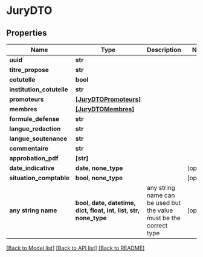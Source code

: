 # JuryDTO


## Properties
Name | Type | Description | Notes
------------ | ------------- | ------------- | -------------
**uuid** | **str** |  | 
**titre_propose** | **str** |  | 
**cotutelle** | **bool** |  | 
**institution_cotutelle** | **str** |  | 
**promoteurs** | [**[JuryDTOPromoteurs]**](JuryDTOPromoteurs.md) |  | 
**membres** | [**[JuryDTOMembres]**](JuryDTOMembres.md) |  | 
**formule_defense** | **str** |  | 
**langue_redaction** | **str** |  | 
**langue_soutenance** | **str** |  | 
**commentaire** | **str** |  | 
**approbation_pdf** | **[str]** |  | 
**date_indicative** | **date, none_type** |  | [optional] 
**situation_comptable** | **bool, none_type** |  | [optional] 
**any string name** | **bool, date, datetime, dict, float, int, list, str, none_type** | any string name can be used but the value must be the correct type | [optional]

[[Back to Model list]](../README.md#documentation-for-models) [[Back to API list]](../README.md#documentation-for-api-endpoints) [[Back to README]](../README.md)


